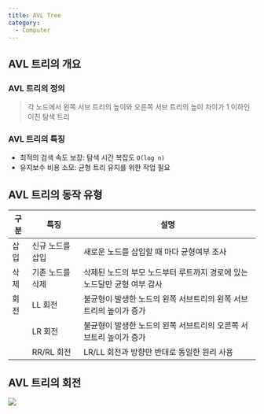 ```yaml
---
title: AVL Tree
category:
  - Computer
---
```


## AVL 트리의 개요
### AVL 트리의 정의
> 각 노드에서 왼쪽 서브 트리의 높이와 오른쪽 서브 트리의 높이 차이가 1 이하인 이진 탐색 트리

### AVL 트리의 특징
* 최적의 검색 속도 보장: 탐색 시간 복잡도 `O(log n)`
* 유지보수 비용 소모: 균형 트리 유지를 위한 작업 필요

## AVL 트리의 동작 유형

|구분|특징|설명|
|----|----|----|
|삽입|신규 노드를 삽입|새로운 노드를 삽입할 때 마다 균형여부 조사|
|삭제|기존 노드를 삭제|삭제된 노드의 부모 노드부터 루트까지 경로에 있는 노드달만 균형 여부 감사|
|회전|LL 회전|불균형이 발생한 노드의 왼쪽 서브트리의 왼쪽 서브트리의 높이가 증가|
| |LR 회전|불균형이 발생한 노드의 왼쪽 서브트리의 오른쪽 서브트리 높이가 증가|
| |RR/RL 회전|LR/LL 회전과 방향만 반대로 동일한 원리 사용|

## AVL 트리의 회전
![](http://cfile1.uf.tistory.com/image/182556024BD32CFD017882)
